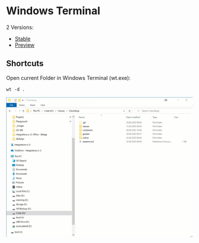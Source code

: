 # Windows Terminal

2 Versions:

- [Stable](https://aka.ms/terminal)
- [Preview](https://aka.ms/terminal-preview)

## Shortcuts

Open current Folder in Windows Terminal (wt.exe):

```
wt -d .
```

![wt](_images/wt.gif)



